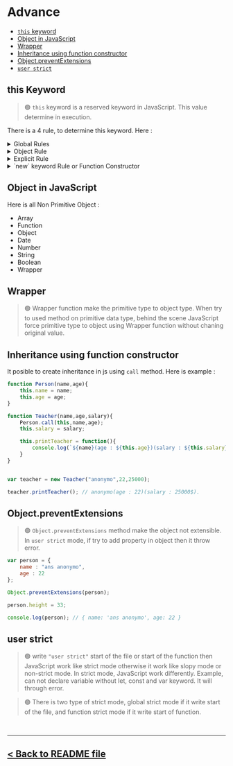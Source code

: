 # Advance 

- [`this` keyword](#this-keyword)
- [Object in JavaScript](#object-in-javascript)
- [Wrapper](#wrapper)
- [Inheritance using function constructor](#inheritance-using-function-constructor)
- [Object.preventExtensions](#objectpreventextensions)
- [`user strict`](#user-strict)

## this Keyword

> 🟢 `this` keyword is a reserved keyword in JavaScript. This value determine in execution. 

There is a 4 rule, to determine this keyword. Here : 

<details>
<summary>Global Rules</summary>

> 🟢 In non-strict mode and out of other 3 rules, everywhere in the program where use this keyword, always refer global object. If it is browser then it refer `windows`, if it is nodejs then it refer `global` object. In the strict mode it refer "undefined".

</details>

<details>
<summary>Object Rule</summary>

> 🟢 If `this` keyword used inside the function which is inside the object then `this` keyword refer the nearest parent object.

Here is example : 
```js
var person = {
    name : "ans anonymo",
    msg : function(){
        console.log("Hello, I am ",this.name+".");
    },
    printThis : function(){
        console.log(this);
    }
}

person.msg(); // Hello, I am  ans anonymo.


person.printThis();
/*
outptu : 
{
  name: 'ans anonymo',
  msg: [Function: msg],
  printThis: [Function: printThis]
}
*/
```

</details>

<details>
<summary>Explicit Rule</summary>

> 🟢 Change the `this` value using `call`, `apply` and `bind` method called explicit way to determine the `this` value.

### call method
```js
functionName.call(objectWichItReferTo,...functionArguments); // call immediately
```

### apply
```js
functionName.apply(objectWichItReferTo,[...functionArguments]); // call immediately
```

### bind
```js
functionName.bind(objectWichItReferTo,...functionArguments); // return another function
```

</details>

<details>
<summary>`new` keyword Rule or Function Constructor</summary>

> 🟢 When call the function with `new` keyword, then `this` keyword will refer the function name. In that case think function name as a object will be ok.

Example here : 
```js
function Person(name,age){
    this.name = name;
    this.age = age;

    this.printThis = function(){
        console.log(this);
    }
    this.printPerson = function(){
        console.log(`${this.name}(${this.age})`);
    }
}

// inside the prototype which function are not copied
Person.prototype.printHello = function(){
    console.log("Hello, World!");
}

// create object
var me = new Person("Ans Anonymo",33); // now this keyword reper 'me' object

// call method
me.printPerson();

// here inside the proto here printHello exist
console.log(me.__proto__);

console.log(me.__proto__ == Person.prototype); // true
```
</details>

## Object in JavaScript

Here is all Non Primitive Object : 

- Array
- Function
- Object
- Date
- Number
- String
- Boolean
- Wrapper

## Wrapper

> 🟢 Wrapper function make the primitive type to object type. When try to used method on primitive data type, behind the scene JavaScript force primitive type to object using Wrapper function without chaning original value.


## Inheritance using function constructor

It posible to create inheritance in js using `call` method. Here is example : 

```js
function Person(name,age){
    this.name = name;
    this.age = age;
}

function Teacher(name,age,salary){
    Person.call(this,name,age);
    this.salary = salary;

    this.printTeacher = function(){
        console.log(`${name}(age : ${this.age})(salary : ${this.salary}$).`)
    }
}


var teacher = new Teacher("anonymo",22,25000);

teacher.printTeacher(); // anonymo(age : 22)(salary : 25000$).
```

## Object.preventExtensions

> 🟢 `Object.preventExtensions` method make the object not extensible. In `user strict` mode, if try to add property in object then it throw error.

```js
var person = {
    name : "ans anonymo",
    age : 22
};

Object.preventExtensions(person);

person.height = 33;

console.log(person); // { name: 'ans anonymo', age: 22 }
```

## user strict

> 🟢 write `"user strict"` start of the file or start of the function then JavaScript work like strict mode otherwise it work like slopy mode or non-strict mode. In strict mode, JavaScript work differently. Example, can not declare variable without let, const and var keyword. It will through error.

> 🟢 There is two type of strict mode, global strict mode if it write start of the file, and function strict mode if it write start of function.



<br />
<hr />

## [< Back to README file](./../README.md)